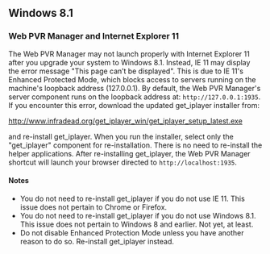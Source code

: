 ## Windows 8.1

### Web PVR Manager and Internet Explorer 11

The Web PVR Manager may not launch properly with Internet Explorer 11 after you upgrade your system to Windows 8.1.  Instead, IE 11 may display the error message "This page can’t be displayed".  This is due to IE 11's Enhanced Protected Mode, which blocks access to servers running on the machine's loopback address (127.0.0.1).  By default, the Web PVR Manager's server component runs on the loopback address at: `http://127.0.0.1:1935`.  If you encounter this error, download the updated get_iplayer installer from:

<http://www.infradead.org/get_iplayer_win/get_iplayer_setup_latest.exe>

and re-install get_iplayer.  When you run the installer, select only the "get_iplayer" component for re-installation.  There is no need to re-install the helper applications.  After re-installing get_iplayer, the Web PVR Manager shortcut will launch your browser directed to `http://localhost:1935`.

#### Notes

* You do not need to re-install get_iplayer if you do not use IE 11.  This issue does not pertain to Chrome or Firefox.
* You do not need to re-install get_iplayer if you do not use Windows 8.1.  This issue does not pertain to Windows 8 and earlier.  Not yet, at least.
* Do not disable Enhanced Protection Mode unless you have another reason to do so.  Re-install get_iplayer instead.
